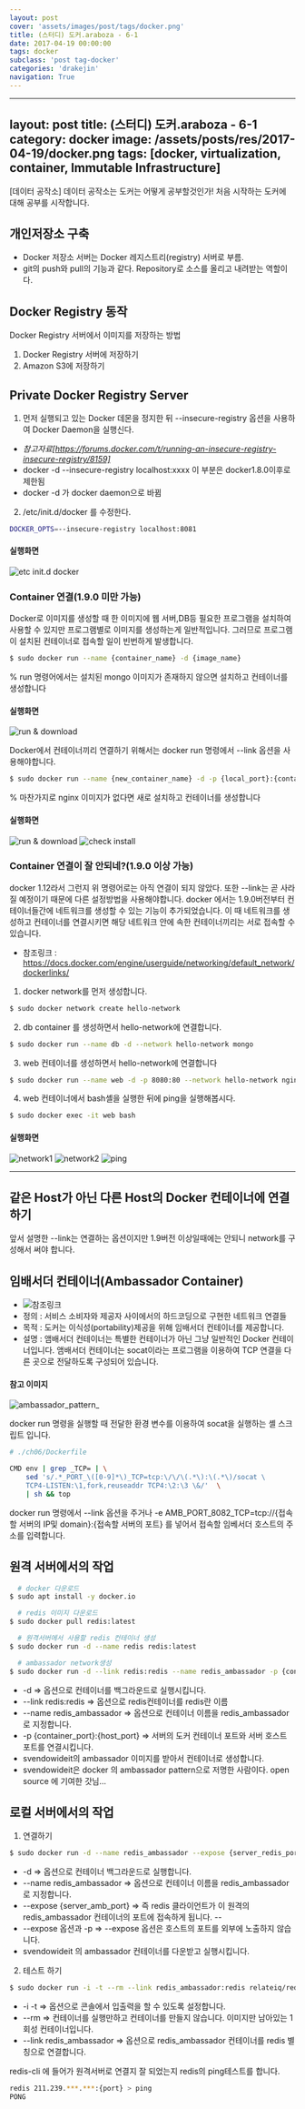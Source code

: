 ```yaml
---
layout: post
cover: 'assets/images/post/tags/docker.png'
title: (스터디) 도커.araboza - 6-1
date: 2017-04-19 00:00:00
tags: docker
subclass: 'post tag-docker'
categories: 'drakejin'
navigation: True
---
```


---
layout: post
title: (스터디) 도커.araboza - 6-1
category: docker
image: /assets/posts/res/2017-04-19/docker.png
tags: [docker, virtualization, container, Immutable Infrastructure]
---
[데이터 공작소] 데이터 공작소는 도커는 어떻게 공부할것인가! 처음 시작하는 도커에 대해 공부를 시작합니다.


## 개인저장소 구축

 - Docker 저장소 서버는 Docker 레지스트리(registry) 서버로 부름.
 - git의 push와 pull의 기능과 같다. Repository로 소스를 올리고 내려받는 역할이다.

## Docker Registry 동작
Docker Registry 서버에서 이미지를 저장하는 방법
 1. Docker Registry 서버에 저장하기
 2. Amazon S3에 저장하기  

## Private Docker Registry Server
 1. 먼저 실행되고 있는 Docker 데몬을 정지한 뒤 --insecure-registry 옵션을 사용하여 Docker Daemon을 실행신다.
   - _참고자료[https://forums.docker.com/t/running-an-insecure-registry-insecure-registry/8159]_
   - docker -d --insecure-registry localhost:xxxx 이 부분은 docker1.8.0이후로 제한됨
   - docker -d 가 docker daemon으로 바뀜 

 2. /etc/init.d/docker 를 수정한다.

``` bash
DOCKER_OPTS=--insecure-registry localhost:8081
```

#### 실행화면

![etc init.d docker](./images/init.ddocker.png)

### Container 연결(1.9.0 미만 가능)
 Docker로 이미지를 생성할 때 한 이미지에 웹 서버,DB등 필요한 프로그램을 설치하여 사용할 수 있지만
프로그램별로 이미지를 생성하는게 일반적입니다. 그러므로 프로그램이 설치된 컨테이너로 접속할 일이 빈번하게 발생합니다.

``` bash 
$ sudo docker run --name {container_name} -d {image_name}
```
% run 명령어에서는 설치된 mongo 이미지가 존재하지 않으면 설치하고 컨테이너를 생성합니다

#### 실행화면
![run & download](./images/run.png)

Docker에서 컨테이너끼리 연결하기 위해서는 docker run 명령에서 --link 옵션을 사용해야합니다. 

``` bash 
$ sudo docker run --name {new_container_name} -d -p {local_port}:{container_port} --link {db_container}:{alias} {new_image}
```
% 마찬가지로 nginx 이미지가 없다면 새로 설치하고 컨테이너를 생성합니다 
 
#### 실행화면
![run & download](./images/run2.png)
![check install](./images/ps-a.png)

### Container 연결이 잘 안되네?(1.9.0 이상 가능)
docker 1.12라서 그런지 위 명령어로는 아직 연결이 되지 않았다. 또한 --link는 곧 사라질 예정이기 때문에 다른 설정방법을 사용해야합니다.
docker 에서는 1.9.0버전부터 컨테이너들간에 네트워크를 생성할 수 있는 기능이 추가되었습니다. 이 때 네트워크를 생성하고 컨테이너를 연결시키면 해당 네트워크 안에 속한 컨테이너끼리는 서로 접속할 수 있습니다.

 - 참조링크 : https://docs.docker.com/engine/userguide/networking/default_network/dockerlinks/

1. docker network를 먼저 생성합니다.

 ``` bash 
$ sudo docker network create hello-network
 ```

2. db container 를 생성하면서 hello-network에 연결합니다.

 ``` bash 
$ sudo docker run --name db -d --network hello-network mongo 
 ```

3. web 컨테이너를 생성하면서 hello-network에 연결합니다

 ``` bash
$ sudo docker run --name web -d -p 8080:80 --network hello-network nginx
 ``` 

4. web 컨테이너에서 bash셸을 실행한 뒤에 ping을 실행해봅시다.

``` bash
$ sudo docker exec -it web bash
```

#### 실행화면
![network1](./images/network.png)
![network2](./images/network2.png)
![ping](./images/ping.png)

----------------


## 같은 Host가 아닌 다른 Host의 Docker 컨테이너에 연결하기
앞서 설명한 --link는 연결하는 옵션이지만 1.9버전 이상일때에는 안되니 network를 구성해서 써야 합니다.

## 임배서더 컨테이너(Ambassador Container)
 - ![참조링크](https://docs.docker.com/engine/admin/ambassador_pattern_linking/)
 - 정의 : 서비스 소비자와 제공자 사이에서의 하드코딩으로 구현한 네트워크 연결들
 - 목적 : 도커는 이식성(portability)제공을 위해 임배서더 컨테이너를 제공합니다.
 - 설명 : 앰배서더 컨테이너는 특별한 컨테이너가 아닌 그냥 일반적인 Docker 컨테이너입니다. 앰배서더 컨테이너는 socat이라는 프로그램을 이용하여 TCP 연결을 다른 곳으로 전달하도록 구성되어 있습니다.

#### 참고 이미지
![ambassador_pattern_](https://image.slidesharecdn.com/2014-07-22-docker-production-140722200529-phpapp02/95/shipping-applications-to-production-in-containers-with-docker-29-638.jpg?cb=1406059754)

docker run 명령을 실행할 때 전달한 환경 변수를 이용하여 socat을 실행하는 셸 스크립트 입니다.
``` bash 
# ./ch06/Dockerfile

CMD env | grep _TCP= | \
    sed 's/.*_PORT_\([0-9]*\)_TCP=tcp:\/\/\(.*\):\(.*\)/socat \
    TCP4-LISTEN:\1,fork,reuseaddr TCP4:\2:\3 \&/'  \
    | sh && top
```

docker run 명령에서 --link 옵션을 주거나 -e AMB_PORT_8082_TCP=tcp://{접속할 서버의 IP및 domain}:{접속할 서버의 포트} 를 넣어서 접속할 임베서더 호스트의 주소를 입력합니다.


## 원격 서버에서의 작업

``` bash
  # docker 다운로드 
$ sudo apt install -y docker.io

  # redis 이미지 다운로드 
$ sudo docker pull redis:latest

  # 원격서버에서 사용할 redis 컨테이너 생성
$ sudo docker run -d --name redis redis:latest

  # ambassador network생성
$ sudo docker run -d --link redis:redis --name redis_ambassador -p {container_port}:{host_port} svendowideit/ambassador 
```
 - -d => 옵션으로 컨테이너를 백그라운드로 실행시킵니다.
 - --link redis:redis => 옵션으로 redis컨테이너를 redis란 이름
 - --name redis_ambassador => 옵션으로 컨테이너 이름을 redis_ambassador로 지정합니다.
 - -p {container_port}:{host_port} => 서버의 도커 컨테이너 포트와 서버 호스트 포트를 연결시킵니다.
 - svendowideit의 ambassador 이미지를 받아서 컨테이너로 생성합니다. 
 - svendowideit은 docker 의 ambassador pattern으로 저명한 사람이다. open source 에 기여한 갓님...

## 로컬 서버에서의 작업

1. 연결하기

 ``` bash
$ sudo docker run -d --name redis_ambassador --expose {server_redis_port} -e AMB_PORT_{PORT}_TCP=tcp://211.239.***.***:{port} svendowideit/ambassador
 ```
 - -d => 옵션으로 컨테이너 백그라운드로 실행합니다.
 - --name redis_ambassador => 옵션으로 컨테이너 이름을 redis_ambassador로 지정합니다.
 - --expose {server_amb_port} => 즉 redis 클라이언트가 이 원격의 redis_ambassador 컨테이너의 포트에 접속하게 됩니다. -- 
 - --expose 옵션과 -p => --expose 옵션은 호스트의 포트를 외부에 노출하지 않습니다.  
 - svendowideit 의 ambassador 컨테이너를 다운받고 실행시킵니다.


2. 테스트 하기
 ``` bash
$ sudo docker run -i -t --rm --link redis_ambassador:redis relateiq/redis-cli
 ```
 - -i -t => 옵션으로 콘솔에서 입출력을 할 수 있도록 설정합니다.
 - --rm => 컨테이너를 실행만하고 컨테이너를 만들지 않습니다. 이미지만 남아있는 1회성 컨테이너입니다.
 - --link redis_ambassador => 옵션으로 redis_ambassador 컨테이너를 redis 별칭으로 연결합니다.


redis-cli 에 들어가 원격서버로 연결지 잘 되었는지 redis의 ping테스트를 합니다.
 ``` bash 
redis 211.239.***.***:{port} > ping 
PONG
 ```


